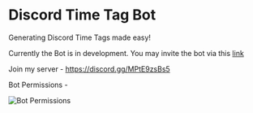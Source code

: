 # Discord Time Tag Bot
Generating Discord Time Tags made easy!

Currently the Bot is in development.
You may invite the bot via this [link](https://discord.com/api/oauth2/authorize?client_id=890243200579694672&permissions=415001529408&scope=bot%20applications.commands)

Join my server - https://discord.gg/MPtE9zsBs5

Bot Permissions -

![Bot Permissions](https://i.imgur.com/46RIFl2.png)
